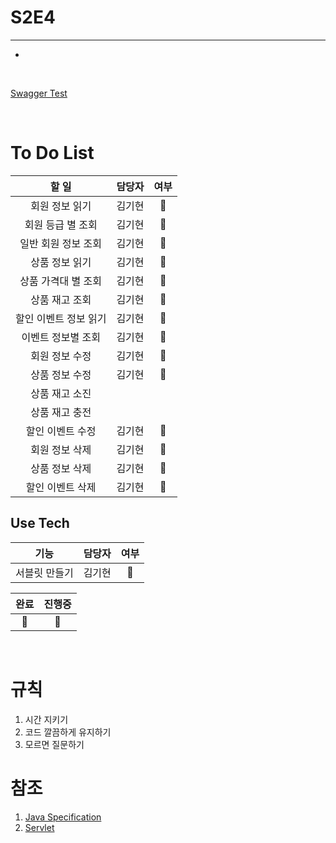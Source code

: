 # S2E4
---

*

<br>

[Swagger Test](http://localhost:8080/swagger-ui/index.html#)

<br>

# To Do List

|     할 일      | 담당자 |  여부   |
|:------------:|:---:|:-----:|
|   회원 정보 읽기   | 김기현 |  🔵   |
|  회원 등급 별 조회  | 김기현 |   🔵    |
| 일반 회원 정보 조회  | 김기현 |  🔵     |
|   상품 정보 읽기   | 김기현 |  🔵   |
| 상품 가격대 별 조회  | 김기현 |  🔵     |
|   상품 재고 조회   | 김기현 |   🔵    |
| 할인 이벤트 정보 읽기 | 김기현 |  🔵   |
|  이벤트 정보별 조회  | 김기현 |  🔵    |
|   회원 정보 수정   | 김기현 |  🔵   |
|   상품 정보 수정   | 김기현 |  🔵   |
|   상품 재고 소진   |     |       |
|   상품 재고 충전   |     |       |
|  할인 이벤트 수정   | 김기현 |  🔵   |
|   회원 정보 삭제   | 김기현 |  🔵   |
|   상품 정보 삭제   | 김기현 |  🔵   |
|  할인 이벤트 삭제   | 김기현 |  🔵   |

## Use Tech
|   기능    | 담당자 |여부|
|:-------:|:---:|:---:|
| 서블릿 만들기 | 김기현 | 🔴 |

|완료|  진행중  |
|:---:|:-----:|
| 🔵 |  🔴   |
<br>

# 규칙

1. 시간 지키기
2. 코드 깔끔하게 유지하기
3. 모르면 질문하기


# 참조
1. [Java Specification](https://groti.tistory.com/49)
2. [Servlet](https://doflamingo.tistory.com/45)